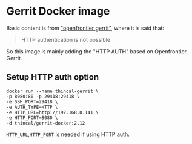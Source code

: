# Gerrit Docker image

Basic content is from ["openfrontier gerrit"](https://github.com/openfrontier/docker-gerrit), where it is said that:
>  HTTP authentication is not possible

So this image is mainly adding the "HTTP AUTH" based on Openfrontier Gerrit.

## Setup HTTP auth option
    docker run --name thincal-gerrit \
    -p 8080:80 -p 29418:29418 \
    -e SSH_PORT=29418 \
    -e AUTH_TYPE=HTTP \
    -e HTTP_URL=http://192.168.0.141 \
    -e HTTP_PORT=8080 \
    -d thincal/gerrit-docker:2.12
  
  `HTTP_URL`,`HTTP_PORT` is needed if using HTTP auth.
